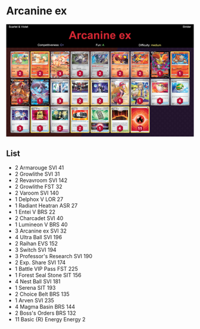 # Arcanine ex

![decklist](../../!Images/Standard/4BST-SVI/Arcanine%20ex.png)

## List
* 2 Armarouge SVI 41
* 2 Growlithe SVI 31
* 2 Revavroom SVI 142
* 2 Growlithe FST 32
* 2 Varoom SVI 140
* 1 Delphox V LOR 27
* 1 Radiant Heatran ASR 27
* 1 Entei V BRS 22
* 2 Charcadet SVI 40
* 1 Lumineon V BRS 40
* 3 Arcanine ex SVI 32
* 4 Ultra Ball SVI 196
* 2 Raihan EVS 152
* 3 Switch SVI 194
* 3 Professor's Research SVI 190
* 2 Exp. Share SVI 174
* 1 Battle VIP Pass FST 225
* 1 Forest Seal Stone SIT 156
* 4 Nest Ball SVI 181
* 1 Serena SIT 193
* 2 Choice Belt BRS 135
* 1 Arven SVI 235
* 4 Magma Basin BRS 144
* 2 Boss's Orders BRS 132
* 11 Basic {R} Energy Energy 2
